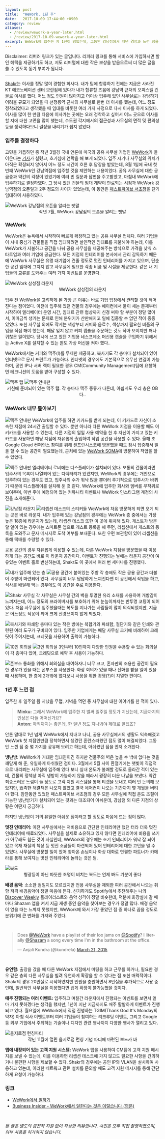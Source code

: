 ```yaml
---
layout: post
title:  "WeWork, 1년 후"
date:   2017-10-09 17:44:00 +0900
category: review
aliases:
  - /review/wework-a-year-later.html
  - /review/2017-10-09-wework-a-year-later.html
excerpt: WeWork에 입주한 지 1년이 넘었는데, 그동안 강남점에서 지낸 경험과 느낀 점을 공유한다.
---
```


Disclaimer: 리퍼러 링크가 있는 글입니다. 리퍼러 링크를 통해 서비스에 가입하시면 할인 혜택을 제공하기도 하고, 저도 리퍼럴에 대한 작은 보상을 받음으로써 더 많은 글을 쓸 수 있도록 동기 부여가 됩니다.

---


[Shakr][1]는 이사를 정말 많이 경험한 회사다. 내가 팀에 합류하기 전에는 지금은 사라진 KT 에코노베이션 센터 모란점에 있다가 내가 합류할 즈음에 강남역 근처의 오피스텔 건물로 이사를 했다. 어느 정도 인원이 많아지고 더이상 입주해 있던 사무실로는 감당하기 어려울 규모가 되었을 때 선정릉역 근처의 사무실로 한번 더 이사를 했는데, 어느 정도 정착되었다고 생각했을 때 임대를 비롯한 여러 가지 사정으로 다시 이사를 하게 되었다. 이사를 많이 한 만큼 다음에 이사가는 곳에는 오래 정착하고 싶어서 어느 곳으로 이사를 할 지에 대한 고민을 많이 했는데, 수도권 각지에서의 접근성과 사무실의 면적 및 편의성 등을 생각하다보니 결정을 내리기가 쉽지 않았다. 


### 입주를 결정하다

고민을 거듭하던 중 작년 3월경 국내 언론에 미국의 공유 사무실 기업인 [WeWork][2]가 들어온다는 [기사][3]가 실렸고, 호기심에 연락을 해 보게 되었다. 입주 시기나 사무실의 위치가 아직은 확정되지 않아서 어느 정도 시간이 흐른 후 답장을 받았는데, 8월 1일에 국내 첫 번째 WeWork인 강남역점에 입주할 것을 제안하는 내용이었다.  공유 사무실에 대한 궁금증과 약간의 걱정이 있었기에 여러 번 질문과 답변을 주고받았고, 마침내 WeWork에 입주하기로 결정하였다. 그 당시 있던 건물의 임대 계약이 만료되는 시점과 WeWork 강남역점의 오픈일과 2주 정도의 차이가 있었는데, 이 동안은 [패스트파이브 서초점][4]을 단기 임대하여 사용하였다.

![][image-1]
<span style="text-align: center;display:block;"> 작년 7월, WeWork 강남점의 오픈을 알리는 팻말</span>


### WeWork

WeWork은 뉴욕에서 시작하여 빠르게 확장하고 있는 공유 사무실 업체다. 여러 기업들이 시내 중심가 건물들을 직접 임대하려면 살인적인 임대료를 지불해야 하는데, 이를 WeWork가 지불하고 공간을 나눠 공용 사무실을 제공해주는 방식으로 가격을 낮춰 스타트업과 여러 기업에 공급한다. 모든 지점의 인테리어를 본사에서 관리 감독하기 때문에 WeWork 사무실은 유명 대기업에 견줄 정도로 멋진 인테리어를 가지고 있으며, 단순한 공간 임대에 그치지 않고 사무실에 필요한 각종 비품 및 시설을 제공한다. 같은 내 기업들의 교류를 도와주는 여러 가지 이벤트를 운영한다.

![][image-2]
<span style="text-align: center;display:block;"> WeWork 삼성점의 라운지</span>

입주 전 WeWork을 고려하게 된 가장 큰 이유는 바로 기업 입장에서 관리할 것이 적어진다는 점이었다. 이전에 입주해 있던 건물의 경우에는 에이컨에서 물이 새는 문제부터 시작하여 엘리베이터 운영 시간, 임대료 관련 협상까지 신경 써야 할 부분이 정말 많아서, 이따금씩 생기는 문제로 인해 분위기가 산만해지고 일에 집중할 수 없던 적이 종종 있었다. 또한 사무실 외에도 작게는 책상부터 커피와 음료수, 책상까지 필요한 비품의 구입을 직접 해야 했는데, 매달 잊지 않고 커피 캡슐을 주문하는 것도 작아 보이지만 꽤나 귀찮은 일이었다. 당시에 쓰고 있던 기업용 네스프레소 머신용 캡슐을 구입하기 위해서는 Active X를 설치할 수 있는 윈도 가상 머신을 켜야 했다..

WeWork에서는 커피와 맥주(!)를 무제한 제공하고, 복사기도 각 층마다 설치되어 있어 인터넷으로 문서 프린트가 가능하다. 인터넷의 경우에도 기본적으로 유무선 연결이 가능하며, 공인 IP나 서버 랙이 필요한 경우 CM(Community Management)팀에 요청하면 테크니션의 도움을 받아 구성할 수 있다. 

![][image-3]
![][image-4]
<span style="text-align: center;display:block;"> 키친에 준비되어 있는 맥주 탭. 각 층마다 맥주 종류가 다른데, 아쉽게도 우리 층은 OB다.. </span>


### WeWork 내부 톺아보기

![][image-5]
WeWork에 입주를 하면 키카드를 받게 되는데, 이 키카드로 자신이 소속한 지점에 24시간 출입할 수 있다. 뿐만 아니라 다른 WeWork 지점을 이용할 때도 이 키카드를 사용할 수 있는데, 다른 지점의 일일 사용 예약을 한 후 자신이 가지고 있는 키카드를 사용하면 해당 지점에 자유롭게 출입하여 작업 공간을 사용할 수 있다. 올해 초 Google Cloud 컨퍼런스 참여를 위해 샌프란시스코에 방문했을 때도 잠시 집중해서 일을 할 수 있는 공간이 필요했는데, 근처에 있는 [WeWork SOMA][5]에 방문하여 작업을 할 수 있었다.


![][image-6]
엘리베이터 로비에는 디스플레이가 설치되어 있다. 보통의 건물이라면 입주사의 목록이 나열되어 있는 디렉터리가 있겠지만, WeWork의 경우에는 개인으로 입주하여 있는 경우도 있고, 입주사의 수가 워낙 많을 뿐더러 주기적으로 입주사가 바뀌기 때문에 디스플레이를 설치해 둔 것 같다. WeWork에 입주한 회사와 멤버를 무작위로 보여주며, 이번 주에 예정되어 있는 커뮤니티 이벤트나 WeWork 인스타그램 계정의 사진을 소개해준다.


![][image-7]
![][image-8]
WeWork에 처음 방문하게 되면 오게 되는 곳은 바로 라운지. 내가 입주해 있는 강남점의 경우에는 WeWork 층 중에서는 가장 높은 18층에 라운지가 있는데, 리셉션 데스크 또한 이 곳에 위치해 있다. 게스트가 방문할 일이 있는 경우에는 스마트폰 앱으로 게스트 등록을 해 두면, 리셉션에서 게스트의 등록을 도와주고 문자 메시지로 도착 여부를 보내준다. 또한 우편 보관함이 있어 리셉션을 통해 택배를 수령할 수 있다.

공용 공간의 경우 자유롭게 이용할 수 있는데, 다른 WeWork 지점을 방문했을 때 이용하게 되는 공간도 바로 이 라운지 공간이다. 이벤트가 진행되는 날에는 라운지 공간이 여유있는 이벤트 홀로 변신하는데, Shakr도 이 곳에서 여러 번 세미나를 진행했다. 


![][image-9]
![][image-10]
각 층에도 작은 공용 공간과 더불어 주방이 마련되어 있다. 사무실이 너무 답답하게 느껴진다면 이 공간에서 작업을 하고, 식사를 배달해 먹는 경우에도 이 공간을 주로 이용한다. 

![][image-11]
각 사무실은 사무실 간의 벽을 투명한 유리 소재를 사용하여 개방감이 느껴지는데, 어느 정도의 프라이버시를 보호하기 위해 눈높이까지는 반투명 코팅이 되어 있다. 처음 사무실에 입주했을때는 복도를 지나가는 사람들이 많이 의식되었지만, 지금은 어느정도 적응이 되어 크게 신경쓰이지 않게 되었다.
 
![][image-12]
층마다 있는 작은 방에는 복합기와 파쇄함, 절단기와 같은 인쇄와 관련된 여러 도구가 구비되어 있다. 입주한 기업에게는 매달 사무실 크기에 비례하여 크레딧이 주어지는데, 크레딧을 사용하여 출력이 가능하다.

![][image-13]
![][image-14]
3인부터 10인까지 다양한 인원을 수용할 수 있는 회의실이 각 층마다 있어, 크레딧으로 예약 후 사용이 가능하다. 

![][image-15]
통화를 위해서 회의실을 대여하자니 너무 크고, 혼자만의 조용한 공간이 필요한 경우가 있을 때는 폰부스를 사용한다. 화상 회의가 있을 때나 전화를 받을 일이 있을 때 사용하며, 한 층에 2개밖에 없다보니 사용을 위한 경쟁(?)이 치열한 편이다.


### 1년 후 느낀 점

입주한 후 일주일 쯤 지났을 무렵, 저녁을 먹던 중 사무실에 대한 이야기를 한 적이 있다.
> **Minku:** 그래서 WeWork에 입주한 지 벌써 일주일 정도가 지났는데, 지금까지의 인상은 다들 어떠신가요? <br>
> **Anton:** 아직까지는 좋은데, 한 일년 정도 지나봐야 제대로 알겠죠? 

안톤 말대로 1년 넘게 WeWork에서 지내고 나니,  공용 사무실에서의 생활도 익숙해졌고 WeWork 첫 지점인만큼 정착하면서 생겼던 혼란스러웠던 점도 많이 해결되었다. 그동안 느낀 점 중 몇 가지를 공유해 보려고 하는데, 아쉬웠던 점을 먼저 소개한다.

 **냉난방:** WeWork가 거대한 임대인이긴 하지만 건물주의 벽은 높을 수 밖에 없다는 것을 깨닫게 해 준, 유일하게 아쉬웠던 점이다. 3월에서 5월 사이 환절기에는 햇빛이 직접적으로 내리쬐는 사무실에 입주해 있다 보니 실내 온도가 불쾌할 정도로 올라간 적이 있는데, 건물의 정책상 아직 냉방이 가능하지 않을 때라서 굉장히 더운 나날을 보냈다. 약간 죄송스러운 느낌이 들 정도로 고객 지원 시스템을 통해 티켓을 보내고 여러 번 논의해 보았지만, 뾰족한 해결책은 나오지 않았고 결국 에어컨이 나오는 기간까지 몇 개월을 버텨야 했다. 잠깐동안 있었던 패스트파이브 서초점의 경우 모든 사무실에 직접 온도 조절이 가능한 냉난방기가 설치되어 있는 것과는 대조되어 아쉬운데, 강남점 외 다른 지점의 상황은 어떤지 궁금하다.

하지만 냉난방이 거의 유일한 아쉬운 점이라고 할 정도로 마음에 드는 점이 많다.

**멋진 인테리어:** 이전 사무실에서는 저비용으로 간단한 인테리어만 했던 터라 더욱 멋진 인테리어에 매료되었다. 사무실을 실제로 소유하고 있지 않다면 인테리어에 비용을 쓰기가 아무래도 힘든 것이 사실인데, WeWork의 경우에는 초기 인테리어가 워낙 잘 되어 있고 목재 재질의 책상 등 멋진 소품들이 마련되어 있어 인테리어에 대한 고민을 덜 수 있었다. 사무실에 방문할 일이 있어 찾아온 손님이나 화상 대화로 연결한 파트너가 카메라를 통해 보여지는 멋진 인테리어에 놀라는 것은 덤.

![][image-16]
<span style="text-align: center;display:block;">형광등이 아닌 따뜻한 조명이 비치는 복도는 언제 봐도 기분이 좋다</span>

**배경 음악:** 소소한 점일지도 모르겠지만 전용 사무실을 제외한 여러 공간에서 나오는 취향 저격 배경음악이 정말 마음에 든다. 신기하게도 Spotify에서 추천해주는 나의 [Discover Weekly][6] 플레이리스트와 음악 성격이 정말 비슷한데, 덕분에 화장실에 갈 때마다 Shazam 앱을 켜서 지금 재생 중인 음악을 찾아보는 경우가 정말 많다. 배경 음악이 없을 때는 느끼지 못했지만, WeWork에 와서 가장 좋았던 점 중 하나로 꼽을 정도로 분위기에 큰 변화를 가져와 주었다.

<br>
<blockquote class="twitter-tweet" data-lang="en"><p lang="en" dir="ltr">Does <a href="https://twitter.com/WeWork?ref_src=twsrc%5Etfw">@WeWork</a> have a playlist of their loo jams on <a href="https://twitter.com/Spotify?ref_src=twsrc%5Etfw">@Spotify</a>? I literally <a href="https://twitter.com/Shazam?ref_src=twsrc%5Etfw">@Shazam</a> a song every time I&#39;m in the bathroom at the office.</p>&mdash; Anjali Kundra (@kundrela) <a href="https://twitter.com/kundrela/status/579145053467205632?ref_src=twsrc%5Etfw">March 21, 2015</a></blockquote><script async src="//platform.twitter.com/widgets.js" charset="utf-8"></script>&nbsp;


**유연함:** 출장을 갔을 때 다른 WeWork 지점에서 미팅을 하고 근무를 하거나, 필요한 경우 같은 층의 다른 사무실을 빌려 유연하게 확장을 할 수 있다는 점 또한 매력적이다. Shakr의 경우 20인실로 시작하였지만 인원을 충원하면서 8인실을 추가적으로 사용 중인데, 일반적인 사무실을 이용했다면 쉽게 확장이 불가능했을 것이다. 

**매주 진행되는 여러 이벤트:** 입주하고 며칠간 라운지에서 진행되는 이벤트를 보면서 얼마 가지 못하겠다는 생각을 했지만, 1년이 지난 지금까지도 매주 활발하게 이벤트가 진행되고 있다. 월요일에 WeWork에서 직접 진행하는 TGIM(Thank God It's Monday의 약자) 아침 식사 이벤트부터 여러 기업들이 참여하는 리크루팅 이벤트, 그리고 Google 등 외부 기업에서 주최하는 기술이나 디자인 관련 행사까지 다양한 행사가 열리고 있다. 

![][image-17]
<span style="text-align: center;display:block;">작년 11월에 열린 을지로점 런칭 기념 파티에 마련된 보드카 바</span>

 **앱에 내장되어 있는 고객 지원 시스템:** WeWork 앱을 사용하여 CM팀에 고객 지원 메시지를 보낼 수 있는데, 이를 이용하면 리셉션 데스크에 가지 않고도 필요한 사항을 건의하거나 불편한 사항을 제보할 수 있다. Shakr의 경우에는 공인 IP와 VLAN을 설치하여 사용하고 있는데, 이러한 네트워크 관련 설치를 문의할 때도 고객 지원 메시지를 통해 간단하게 요청이 가능하다. 


### 링크

- [WeWork에서 일하기][7]
- [Business Insider - WeWork에서 일한다는 것은 이렇습니다 (영문)][8]


<br>

_본 글은 별도의 금전적 지원 없이 작성한 리뷰입니다. 사진은 모두 직접 촬영하였으며, 외부 사용을 허가하지 않습니다._

[1]:	https://www.shakr.com/
[2]:	http://biz.chosun.com/site/data/html_dir/2016/01/13/2016011303531.html
[3]:	http://biz.chosun.com/site/data/html_dir/2016/01/13/2016011303531.html
[4]:	http://www.fastfive.co.kr/seocho/
[5]:	https://www.wework.com/buildings/soma--sf-bay-area--CA
[6]:	https://www.spotify.com/int/discoverweekly/
[7]:	https://refer.wework.com/i/premist
[8]:	https://www.businessinsider.com/working-in-a-wework-2016-7/

[image-1]:	https://simplist.cdn.sapbox.me/2017-10-09-wework-a-year-later/before-open.jpg "WeWork 강남점의 오픈을 알리는 팻말"
[image-2]:	https://simplist.cdn.sapbox.me/2017-10-09-wework-a-year-later/samseong-lounge.jpg "WeWork 삼성점 라운지"
[image-3]:	https://simplist.cdn.sapbox.me/2017-10-09-wework-a-year-later/beer-tap.jpg "맥주 탭"
[image-4]:	https://simplist.cdn.sapbox.me/2017-10-09-wework-a-year-later/beer-info.jpg "맥주 안내판"
[image-5]:	https://simplist.cdn.sapbox.me/2017-10-09-wework-a-year-later/keycard.jpg "맥주 안내판"
[image-6]:	https://simplist.cdn.sapbox.me/2017-10-09-wework-a-year-later/info-display.jpg "맥주 안내판"
[image-7]:	https://simplist.cdn.sapbox.me/2017-10-09-wework-a-year-later/gangnam-lounge.jpg "강남점 라운지"
[image-8]:	https://simplist.cdn.sapbox.me/2017-10-09-wework-a-year-later/front-sticker-zone.jpg "리셉션 데스크의 스티커들"
[image-9]:	https://simplist.cdn.sapbox.me/2017-10-09-wework-a-year-later/our-floor.jpg "내가 입주해 있는 층"
[image-10]:	https://simplist.cdn.sapbox.me/2017-10-09-wework-a-year-later/kitchen.jpg "공용 공간에 붙어있는 주방"
[image-11]:	https://simplist.cdn.sapbox.me/2017-10-09-wework-a-year-later/shakr-office.jpg "Shakr 사무실"
[image-12]:	https://simplist.cdn.sapbox.me/2017-10-09-wework-a-year-later/copy-machine-and-shredding.jpg "복사기와 파쇄함"
[image-13]:	https://simplist.cdn.sapbox.me/2017-10-09-wework-a-year-later/meeting-room-large.jpg "10인 회의실 "
[image-14]:	https://simplist.cdn.sapbox.me/2017-10-09-wework-a-year-later/meeting-rooms.jpg "3인 회의실"
[image-15]:	https://simplist.cdn.sapbox.me/2017-10-09-wework-a-year-later/phone-booth.jpg "폰부스"
[image-16]:	https://simplist.cdn.sapbox.me/2017-10-09-wework-a-year-later/hallway.jpg "복도"
[image-17]:	https://simplist.cdn.sapbox.me/2017-10-09-wework-a-year-later/launching-party.jpg "을지로점 런칭파티"